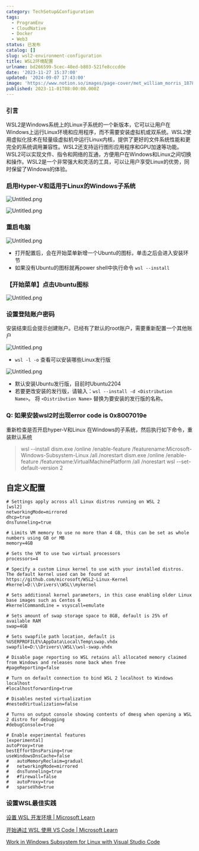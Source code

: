 ```yaml
---
category: TechSetup&Configuration
tags:
  - ProgramEnv
  - CloudNative
  - Docker
  - Web3
status: 已发布
catalog: []
slug: wsl2-environment-configuration
title: WSL2环境配置
urlname: bd266599-5cec-40ed-b803-521fe8cccdde
date: '2023-11-27 15:37:00'
updated: '2024-09-07 17:43:00'
image: 'https://www.notion.so/images/page-cover/met_william_morris_1878.jpg'
published: 2023-11-01T08:00:00.000Z
---
```


### 引言


WSL2是Windows系统上的Linux子系统的一个新版本，它可以让用户在Windows上运行Linux环境和应用程序，而不需要安装虚拟机或双系统。WSL2使用虚拟化技术在轻量级虚拟机中运行Linux内核，提供了更好的文件系统性能和更完全的系统调用兼容性。WSL2还支持运行图形应用程序和GPU加速等功能。WSL2可以实现文件、指令和网络的互通，方便用户在Windows和Linux之间切换和操作。WSL2是一个非常强大和灵活的工具，可以让用户享受Linux的优势，同时保留了Windows的体验。


### 启用Hyper-V和适用于Linux的Windows子系统


![Untitled.png](https://prod-files-secure.s3.us-west-2.amazonaws.com/5d24fe63-e567-4804-86f9-9fdc62e13082/62efe4d1-37d6-4606-a7b8-34dcd63ff38a/Untitled.png?X-Amz-Algorithm=AWS4-HMAC-SHA256&X-Amz-Content-Sha256=UNSIGNED-PAYLOAD&X-Amz-Credential=ASIAZI2LB466UOFKJEJC%2F20250211%2Fus-west-2%2Fs3%2Faws4_request&X-Amz-Date=20250211T213320Z&X-Amz-Expires=3600&X-Amz-Security-Token=IQoJb3JpZ2luX2VjEMT%2F%2F%2F%2F%2F%2F%2F%2F%2F%2FwEaCXVzLXdlc3QtMiJHMEUCIQDlGOxZDDhuuAvnts9Ib%2B%2BuE0WotI%2Br2aEr3v2EyOu3bwIgc9MIkHV6KOgle057QoAKR%2FfL7yIvFRFhXCKglkrE8ZYqiAQI3P%2F%2F%2F%2F%2F%2F%2F%2F%2F%2FARAAGgw2Mzc0MjMxODM4MDUiDEPL8iuSik2JoJwhzyrcA0JMhJlX2%2BJ7BqmgNqf%2B%2BnHUTU0CSpaI%2Frf2ShIfAR6pU8%2FOKDtgtYySwcrBHTriEUmha2sX1DM85UC6QSU9VegNQi0AvmJbKPkH5TeVyVMqNrGScOIJHs2SJyb3SuJ9Qxvz7vWJ%2BAr60B11Q5O2Ag5HX2AH1RVqvB0atGiRgBSvm%2FBzidUINuNUZvsReLYOExcBrADXzho%2BkLaLoDEjzV3eNL16tFduUTsoNezVbOmgJpIUSH9m3LpsUB%2F9N2FmzyWHqKV84tLpHYjazQZ42gFryfPwlxkDRtsnfi%2Bl1VTXhSpysRph4qusQLQJtxIPlutJI1IfbFU6vcBmpV%2FCsXtV6Qy3pgo%2F%2BY6QUiHqQ1B3lrnJlw%2Frr%2B0VaHyBQB5wpZAep4vNo489bimLx2k6FTM4kCNVpZe9wcaBj7Fgr2EKJujUQ5p8z9aBVR%2BBHggQfWVX%2FfrOTnvK1ZKnxgARlV2l2geyqzA71%2B0K4jWQq0XdgaG92t0pCu0wpRTqFyZVnKGXQboEnBPeTdNETniwfsgqGi2pCaQAhF%2BxxTkgA36wk7UNg2VX1AcZWFfrTbHc4DpSVeXUO1VKs5uQW7Adp3%2FKTfIh0xsV3Ny0xeak%2BABZudIskdgZoSgP%2BRcaMJjHrr0GOqUBCEk4vodm6LMFwAq0UuDvwlKSIqxLRkmh%2BkPoEQmd1xmE6b5yxNqeY7Hcvx%2BQvYH6XCJvqDCs1E8bEL5tQqfbDvKVAz6Y5fTlZEdqrA9sUISfgljBQiygSFgJsCBQboCJZwtrrOE1YC4VAsA8kLMvcSAf5dmIXJzUlyLLhq%2B2UXsgyu3IaFas6vJrZMhDscWklVLuYwB7K%2B2bNMEtDjC4rTWTOXGO&X-Amz-Signature=17a1523ab7d98e5b551ce487467259c87da51297f4f09316949f53defc650fab&X-Amz-SignedHeaders=host&x-id=GetObject)


![Untitled.png](https://prod-files-secure.s3.us-west-2.amazonaws.com/5d24fe63-e567-4804-86f9-9fdc62e13082/74866fe6-9ce5-4055-94c5-4900f6f5ff8b/Untitled.png?X-Amz-Algorithm=AWS4-HMAC-SHA256&X-Amz-Content-Sha256=UNSIGNED-PAYLOAD&X-Amz-Credential=ASIAZI2LB466UOFKJEJC%2F20250211%2Fus-west-2%2Fs3%2Faws4_request&X-Amz-Date=20250211T213320Z&X-Amz-Expires=3600&X-Amz-Security-Token=IQoJb3JpZ2luX2VjEMT%2F%2F%2F%2F%2F%2F%2F%2F%2F%2FwEaCXVzLXdlc3QtMiJHMEUCIQDlGOxZDDhuuAvnts9Ib%2B%2BuE0WotI%2Br2aEr3v2EyOu3bwIgc9MIkHV6KOgle057QoAKR%2FfL7yIvFRFhXCKglkrE8ZYqiAQI3P%2F%2F%2F%2F%2F%2F%2F%2F%2F%2FARAAGgw2Mzc0MjMxODM4MDUiDEPL8iuSik2JoJwhzyrcA0JMhJlX2%2BJ7BqmgNqf%2B%2BnHUTU0CSpaI%2Frf2ShIfAR6pU8%2FOKDtgtYySwcrBHTriEUmha2sX1DM85UC6QSU9VegNQi0AvmJbKPkH5TeVyVMqNrGScOIJHs2SJyb3SuJ9Qxvz7vWJ%2BAr60B11Q5O2Ag5HX2AH1RVqvB0atGiRgBSvm%2FBzidUINuNUZvsReLYOExcBrADXzho%2BkLaLoDEjzV3eNL16tFduUTsoNezVbOmgJpIUSH9m3LpsUB%2F9N2FmzyWHqKV84tLpHYjazQZ42gFryfPwlxkDRtsnfi%2Bl1VTXhSpysRph4qusQLQJtxIPlutJI1IfbFU6vcBmpV%2FCsXtV6Qy3pgo%2F%2BY6QUiHqQ1B3lrnJlw%2Frr%2B0VaHyBQB5wpZAep4vNo489bimLx2k6FTM4kCNVpZe9wcaBj7Fgr2EKJujUQ5p8z9aBVR%2BBHggQfWVX%2FfrOTnvK1ZKnxgARlV2l2geyqzA71%2B0K4jWQq0XdgaG92t0pCu0wpRTqFyZVnKGXQboEnBPeTdNETniwfsgqGi2pCaQAhF%2BxxTkgA36wk7UNg2VX1AcZWFfrTbHc4DpSVeXUO1VKs5uQW7Adp3%2FKTfIh0xsV3Ny0xeak%2BABZudIskdgZoSgP%2BRcaMJjHrr0GOqUBCEk4vodm6LMFwAq0UuDvwlKSIqxLRkmh%2BkPoEQmd1xmE6b5yxNqeY7Hcvx%2BQvYH6XCJvqDCs1E8bEL5tQqfbDvKVAz6Y5fTlZEdqrA9sUISfgljBQiygSFgJsCBQboCJZwtrrOE1YC4VAsA8kLMvcSAf5dmIXJzUlyLLhq%2B2UXsgyu3IaFas6vJrZMhDscWklVLuYwB7K%2B2bNMEtDjC4rTWTOXGO&X-Amz-Signature=8779a3f4a3b36354d4c21f9cd212d36782e35015801ca2c25340ff7450fb712e&X-Amz-SignedHeaders=host&x-id=GetObject)


### 重启电脑


![Untitled.png](https://prod-files-secure.s3.us-west-2.amazonaws.com/5d24fe63-e567-4804-86f9-9fdc62e13082/ed8ca255-2fda-4c1b-9b1a-f1896300e8e7/Untitled.png?X-Amz-Algorithm=AWS4-HMAC-SHA256&X-Amz-Content-Sha256=UNSIGNED-PAYLOAD&X-Amz-Credential=ASIAZI2LB466UOFKJEJC%2F20250211%2Fus-west-2%2Fs3%2Faws4_request&X-Amz-Date=20250211T213320Z&X-Amz-Expires=3600&X-Amz-Security-Token=IQoJb3JpZ2luX2VjEMT%2F%2F%2F%2F%2F%2F%2F%2F%2F%2FwEaCXVzLXdlc3QtMiJHMEUCIQDlGOxZDDhuuAvnts9Ib%2B%2BuE0WotI%2Br2aEr3v2EyOu3bwIgc9MIkHV6KOgle057QoAKR%2FfL7yIvFRFhXCKglkrE8ZYqiAQI3P%2F%2F%2F%2F%2F%2F%2F%2F%2F%2FARAAGgw2Mzc0MjMxODM4MDUiDEPL8iuSik2JoJwhzyrcA0JMhJlX2%2BJ7BqmgNqf%2B%2BnHUTU0CSpaI%2Frf2ShIfAR6pU8%2FOKDtgtYySwcrBHTriEUmha2sX1DM85UC6QSU9VegNQi0AvmJbKPkH5TeVyVMqNrGScOIJHs2SJyb3SuJ9Qxvz7vWJ%2BAr60B11Q5O2Ag5HX2AH1RVqvB0atGiRgBSvm%2FBzidUINuNUZvsReLYOExcBrADXzho%2BkLaLoDEjzV3eNL16tFduUTsoNezVbOmgJpIUSH9m3LpsUB%2F9N2FmzyWHqKV84tLpHYjazQZ42gFryfPwlxkDRtsnfi%2Bl1VTXhSpysRph4qusQLQJtxIPlutJI1IfbFU6vcBmpV%2FCsXtV6Qy3pgo%2F%2BY6QUiHqQ1B3lrnJlw%2Frr%2B0VaHyBQB5wpZAep4vNo489bimLx2k6FTM4kCNVpZe9wcaBj7Fgr2EKJujUQ5p8z9aBVR%2BBHggQfWVX%2FfrOTnvK1ZKnxgARlV2l2geyqzA71%2B0K4jWQq0XdgaG92t0pCu0wpRTqFyZVnKGXQboEnBPeTdNETniwfsgqGi2pCaQAhF%2BxxTkgA36wk7UNg2VX1AcZWFfrTbHc4DpSVeXUO1VKs5uQW7Adp3%2FKTfIh0xsV3Ny0xeak%2BABZudIskdgZoSgP%2BRcaMJjHrr0GOqUBCEk4vodm6LMFwAq0UuDvwlKSIqxLRkmh%2BkPoEQmd1xmE6b5yxNqeY7Hcvx%2BQvYH6XCJvqDCs1E8bEL5tQqfbDvKVAz6Y5fTlZEdqrA9sUISfgljBQiygSFgJsCBQboCJZwtrrOE1YC4VAsA8kLMvcSAf5dmIXJzUlyLLhq%2B2UXsgyu3IaFas6vJrZMhDscWklVLuYwB7K%2B2bNMEtDjC4rTWTOXGO&X-Amz-Signature=e84b3c452958f6b1ceabb0f8bd557fe518dfef816c2a95ee93c141dbf758164f&X-Amz-SignedHeaders=host&x-id=GetObject)

- 打开配置后，会在开始菜单新增一个Ubuntu的图标，单击之后会进入安装环节
- 如果没有Ubuntu的图标就再power shell中执行命令 `wsl --install`

### 【开始菜单】点击Ubuntu图标


![Untitled.png](https://prod-files-secure.s3.us-west-2.amazonaws.com/5d24fe63-e567-4804-86f9-9fdc62e13082/d7415a12-f453-43fe-a604-a208d85638a3/Untitled.png?X-Amz-Algorithm=AWS4-HMAC-SHA256&X-Amz-Content-Sha256=UNSIGNED-PAYLOAD&X-Amz-Credential=ASIAZI2LB466UOFKJEJC%2F20250211%2Fus-west-2%2Fs3%2Faws4_request&X-Amz-Date=20250211T213320Z&X-Amz-Expires=3600&X-Amz-Security-Token=IQoJb3JpZ2luX2VjEMT%2F%2F%2F%2F%2F%2F%2F%2F%2F%2FwEaCXVzLXdlc3QtMiJHMEUCIQDlGOxZDDhuuAvnts9Ib%2B%2BuE0WotI%2Br2aEr3v2EyOu3bwIgc9MIkHV6KOgle057QoAKR%2FfL7yIvFRFhXCKglkrE8ZYqiAQI3P%2F%2F%2F%2F%2F%2F%2F%2F%2F%2FARAAGgw2Mzc0MjMxODM4MDUiDEPL8iuSik2JoJwhzyrcA0JMhJlX2%2BJ7BqmgNqf%2B%2BnHUTU0CSpaI%2Frf2ShIfAR6pU8%2FOKDtgtYySwcrBHTriEUmha2sX1DM85UC6QSU9VegNQi0AvmJbKPkH5TeVyVMqNrGScOIJHs2SJyb3SuJ9Qxvz7vWJ%2BAr60B11Q5O2Ag5HX2AH1RVqvB0atGiRgBSvm%2FBzidUINuNUZvsReLYOExcBrADXzho%2BkLaLoDEjzV3eNL16tFduUTsoNezVbOmgJpIUSH9m3LpsUB%2F9N2FmzyWHqKV84tLpHYjazQZ42gFryfPwlxkDRtsnfi%2Bl1VTXhSpysRph4qusQLQJtxIPlutJI1IfbFU6vcBmpV%2FCsXtV6Qy3pgo%2F%2BY6QUiHqQ1B3lrnJlw%2Frr%2B0VaHyBQB5wpZAep4vNo489bimLx2k6FTM4kCNVpZe9wcaBj7Fgr2EKJujUQ5p8z9aBVR%2BBHggQfWVX%2FfrOTnvK1ZKnxgARlV2l2geyqzA71%2B0K4jWQq0XdgaG92t0pCu0wpRTqFyZVnKGXQboEnBPeTdNETniwfsgqGi2pCaQAhF%2BxxTkgA36wk7UNg2VX1AcZWFfrTbHc4DpSVeXUO1VKs5uQW7Adp3%2FKTfIh0xsV3Ny0xeak%2BABZudIskdgZoSgP%2BRcaMJjHrr0GOqUBCEk4vodm6LMFwAq0UuDvwlKSIqxLRkmh%2BkPoEQmd1xmE6b5yxNqeY7Hcvx%2BQvYH6XCJvqDCs1E8bEL5tQqfbDvKVAz6Y5fTlZEdqrA9sUISfgljBQiygSFgJsCBQboCJZwtrrOE1YC4VAsA8kLMvcSAf5dmIXJzUlyLLhq%2B2UXsgyu3IaFas6vJrZMhDscWklVLuYwB7K%2B2bNMEtDjC4rTWTOXGO&X-Amz-Signature=1b4534f62646355ce9f86633f80635470b44002c59eea529ab9aa16f3a4c38ed&X-Amz-SignedHeaders=host&x-id=GetObject)


### 设置登陆账户密码


安装结束后会提示创建账户。已经有了默认的root账户，需要重新配置一个其他账户


![Untitled.png](https://prod-files-secure.s3.us-west-2.amazonaws.com/5d24fe63-e567-4804-86f9-9fdc62e13082/bb38a6ce-031e-4122-9787-de509d2240bf/Untitled.png?X-Amz-Algorithm=AWS4-HMAC-SHA256&X-Amz-Content-Sha256=UNSIGNED-PAYLOAD&X-Amz-Credential=ASIAZI2LB466UOFKJEJC%2F20250211%2Fus-west-2%2Fs3%2Faws4_request&X-Amz-Date=20250211T213320Z&X-Amz-Expires=3600&X-Amz-Security-Token=IQoJb3JpZ2luX2VjEMT%2F%2F%2F%2F%2F%2F%2F%2F%2F%2FwEaCXVzLXdlc3QtMiJHMEUCIQDlGOxZDDhuuAvnts9Ib%2B%2BuE0WotI%2Br2aEr3v2EyOu3bwIgc9MIkHV6KOgle057QoAKR%2FfL7yIvFRFhXCKglkrE8ZYqiAQI3P%2F%2F%2F%2F%2F%2F%2F%2F%2F%2FARAAGgw2Mzc0MjMxODM4MDUiDEPL8iuSik2JoJwhzyrcA0JMhJlX2%2BJ7BqmgNqf%2B%2BnHUTU0CSpaI%2Frf2ShIfAR6pU8%2FOKDtgtYySwcrBHTriEUmha2sX1DM85UC6QSU9VegNQi0AvmJbKPkH5TeVyVMqNrGScOIJHs2SJyb3SuJ9Qxvz7vWJ%2BAr60B11Q5O2Ag5HX2AH1RVqvB0atGiRgBSvm%2FBzidUINuNUZvsReLYOExcBrADXzho%2BkLaLoDEjzV3eNL16tFduUTsoNezVbOmgJpIUSH9m3LpsUB%2F9N2FmzyWHqKV84tLpHYjazQZ42gFryfPwlxkDRtsnfi%2Bl1VTXhSpysRph4qusQLQJtxIPlutJI1IfbFU6vcBmpV%2FCsXtV6Qy3pgo%2F%2BY6QUiHqQ1B3lrnJlw%2Frr%2B0VaHyBQB5wpZAep4vNo489bimLx2k6FTM4kCNVpZe9wcaBj7Fgr2EKJujUQ5p8z9aBVR%2BBHggQfWVX%2FfrOTnvK1ZKnxgARlV2l2geyqzA71%2B0K4jWQq0XdgaG92t0pCu0wpRTqFyZVnKGXQboEnBPeTdNETniwfsgqGi2pCaQAhF%2BxxTkgA36wk7UNg2VX1AcZWFfrTbHc4DpSVeXUO1VKs5uQW7Adp3%2FKTfIh0xsV3Ny0xeak%2BABZudIskdgZoSgP%2BRcaMJjHrr0GOqUBCEk4vodm6LMFwAq0UuDvwlKSIqxLRkmh%2BkPoEQmd1xmE6b5yxNqeY7Hcvx%2BQvYH6XCJvqDCs1E8bEL5tQqfbDvKVAz6Y5fTlZEdqrA9sUISfgljBQiygSFgJsCBQboCJZwtrrOE1YC4VAsA8kLMvcSAf5dmIXJzUlyLLhq%2B2UXsgyu3IaFas6vJrZMhDscWklVLuYwB7K%2B2bNMEtDjC4rTWTOXGO&X-Amz-Signature=8db6ff77ff769539d956ae7e90c8cebd18407f5dad979f9ff849883c1058bd70&X-Amz-SignedHeaders=host&x-id=GetObject)

- `wsl -l -o` 查看可以安装哪些Linux发行版

![Untitled.png](https://prod-files-secure.s3.us-west-2.amazonaws.com/5d24fe63-e567-4804-86f9-9fdc62e13082/4b4e5e2f-4e13-4651-8884-559a62c38137/Untitled.png?X-Amz-Algorithm=AWS4-HMAC-SHA256&X-Amz-Content-Sha256=UNSIGNED-PAYLOAD&X-Amz-Credential=ASIAZI2LB466UOFKJEJC%2F20250211%2Fus-west-2%2Fs3%2Faws4_request&X-Amz-Date=20250211T213320Z&X-Amz-Expires=3600&X-Amz-Security-Token=IQoJb3JpZ2luX2VjEMT%2F%2F%2F%2F%2F%2F%2F%2F%2F%2FwEaCXVzLXdlc3QtMiJHMEUCIQDlGOxZDDhuuAvnts9Ib%2B%2BuE0WotI%2Br2aEr3v2EyOu3bwIgc9MIkHV6KOgle057QoAKR%2FfL7yIvFRFhXCKglkrE8ZYqiAQI3P%2F%2F%2F%2F%2F%2F%2F%2F%2F%2FARAAGgw2Mzc0MjMxODM4MDUiDEPL8iuSik2JoJwhzyrcA0JMhJlX2%2BJ7BqmgNqf%2B%2BnHUTU0CSpaI%2Frf2ShIfAR6pU8%2FOKDtgtYySwcrBHTriEUmha2sX1DM85UC6QSU9VegNQi0AvmJbKPkH5TeVyVMqNrGScOIJHs2SJyb3SuJ9Qxvz7vWJ%2BAr60B11Q5O2Ag5HX2AH1RVqvB0atGiRgBSvm%2FBzidUINuNUZvsReLYOExcBrADXzho%2BkLaLoDEjzV3eNL16tFduUTsoNezVbOmgJpIUSH9m3LpsUB%2F9N2FmzyWHqKV84tLpHYjazQZ42gFryfPwlxkDRtsnfi%2Bl1VTXhSpysRph4qusQLQJtxIPlutJI1IfbFU6vcBmpV%2FCsXtV6Qy3pgo%2F%2BY6QUiHqQ1B3lrnJlw%2Frr%2B0VaHyBQB5wpZAep4vNo489bimLx2k6FTM4kCNVpZe9wcaBj7Fgr2EKJujUQ5p8z9aBVR%2BBHggQfWVX%2FfrOTnvK1ZKnxgARlV2l2geyqzA71%2B0K4jWQq0XdgaG92t0pCu0wpRTqFyZVnKGXQboEnBPeTdNETniwfsgqGi2pCaQAhF%2BxxTkgA36wk7UNg2VX1AcZWFfrTbHc4DpSVeXUO1VKs5uQW7Adp3%2FKTfIh0xsV3Ny0xeak%2BABZudIskdgZoSgP%2BRcaMJjHrr0GOqUBCEk4vodm6LMFwAq0UuDvwlKSIqxLRkmh%2BkPoEQmd1xmE6b5yxNqeY7Hcvx%2BQvYH6XCJvqDCs1E8bEL5tQqfbDvKVAz6Y5fTlZEdqrA9sUISfgljBQiygSFgJsCBQboCJZwtrrOE1YC4VAsA8kLMvcSAf5dmIXJzUlyLLhq%2B2UXsgyu3IaFas6vJrZMhDscWklVLuYwB7K%2B2bNMEtDjC4rTWTOXGO&X-Amz-Signature=4b66bddb036cf1d3a297dd4ebc3f154f2ccad9a4a519ef5556ce974c73d2a71b&X-Amz-SignedHeaders=host&x-id=GetObject)

- 默认安装Ubuntu发行版，目前时Ubuntu2204
- 若要更改安装的发行版，请输入：`wsl --install -d <Distribution Name>`。 将 `<Distribution Name>` 替换为要安装的发行版的名称。

### Q: 如果安装wsl2时出现error code is 0x8007019e


重新检查是否开启hyper-V和Linux 在Windows的子系统，然后执行如下命令，重装默认系统

> wsl --install
> dism.exe /online /enable-feature /featurename:Microsoft-Windows-Subsystem-Linux /all /norestart
> dism.exe /online /enable-feature /featurename:VirtualMachinePlatform /all /norestart
> wsl --set-default-version 2

## 自定义配置


```shell
# Settings apply across all Linux distros running on WSL 2
[wsl2]
networkingMode=mirrored
dhcp=true
dnsTunneling=true

# Limits VM memory to use no more than 4 GB, this can be set as whole numbers using GB or MB
memory=4GB 

# Sets the VM to use two virtual processors
processors=4

# Specify a custom Linux kernel to use with your installed distros. The default kernel used can be found at https://github.com/microsoft/WSL2-Linux-Kernel
#kernel=D:\\Drivers\\WSL\\mykernel

# Sets additional kernel parameters, in this case enabling older Linux base images such as Centos 6
#kernelCommandLine = vsyscall=emulate

# Sets amount of swap storage space to 8GB, default is 25% of available RAM
swap=4GB

# Sets swapfile path location, default is %USERPROFILE%\AppData\Local\Temp\swap.vhdx
swapfile=D:\\Drivers\\WSL\\wsl-swap.vhdx

# Disable page reporting so WSL retains all allocated memory claimed from Windows and releases none back when free
#pageReporting=false

# Turn on default connection to bind WSL 2 localhost to Windows localhost
#localhostforwarding=true

# Disables nested virtualization
#nestedVirtualization=false

# Turns on output console showing contents of dmesg when opening a WSL 2 distro for debugging
#debugConsole=true

# Enable experimental features
[experimental]
autoProxy=true
bestEffortDnsParsing=true
useWindowsDnsCache=false
#   autoMemoryReclaim=gradual
#   networkingMode=mirrored
#   dnsTunneling=true
#   #firewall=false
#   autoProxy=true
#   sparseVhd=true
```


### 设置WSL最佳实践


[设置 WSL 开发环境 | Microsoft Learn](https://learn.microsoft.com/zh-cn/windows/wsl/setup/environment#set-up-your-linux-username-and-password)


[开始通过 WSL 使用 VS Code | Microsoft Learn](https://learn.microsoft.com/zh-cn/windows/wsl/tutorials/wsl-vscode)


[Work in Windows Subsystem for Linux with Visual Studio Code](https://code.visualstudio.com/docs/remote/wsl-tutorial)

